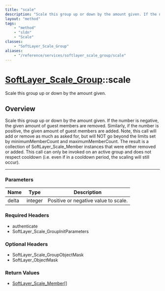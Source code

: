 ```yaml
---
title: "scale"
description: "Scale this group up or down by the amount given. If the number is negative, the given amount of guest members are remove... "
layout: "method"
tags:
    - "method"
    - "sldn"
    - "Scale"
classes:
    - "SoftLayer_Scale_Group"
aliases:
    - "/reference/services/softlayer_scale_group/scale"
---
```

# [SoftLayer_Scale_Group](/reference/services/SoftLayer_Scale_Group)::scale


Scale this group up or down by the amount given. 


## Overview 
Scale this group up or down by the amount given. If the number is negative, the given amount of guest members are removed. Similarly, if the number is positive, the given amount of guest members are added. Note, this call will add or remove as much as asked for, but will NOT go beyond the limits set by minimumMemberCount and maximumMemberCount. The result is a collection of SoftLayer_Scale_Member instances that were either removed or added. This call can only be invoked on an active group and does not respect cooldown (i.e. even if in a cooldown period, the scaling will still occur). 

-----

### Parameters 
|Name | Type | Description |
| --- | --- | --- |
|delta| integer| Positive or negative value to scale.|


### Required Headers
* authenticate
* SoftLayer_Scale_GroupInitParameters


### Optional Headers
* SoftLayer_Scale_GroupObjectMask
* SoftLayer_ObjectMask

### Return Values
* <a href='/reference/datatypes/SoftLayer_Scale_Member'>SoftLayer_Scale_Member[] </a>




